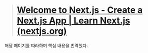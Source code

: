 > # [Welcome to Next.js - Create a Next.js App | Learn Next.js (nextjs.org)](https://nextjs.org/learn/basics/create-nextjs-app/welcome-to-nextjs)

해당 페이지를 따라하며 핵심 내용을 번역했다.



